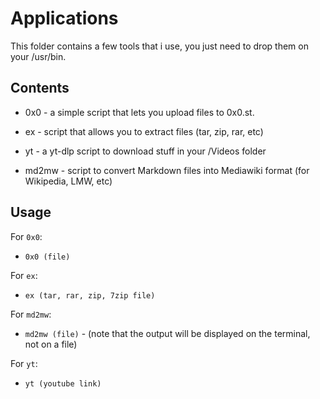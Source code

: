 # Applications

This folder contains a few tools that i use, you just need to drop them on your /usr/bin.

## Contents

- 0x0 - a simple script that lets you upload files to 0x0.st.

- ex - script that allows you to extract files (tar, zip, rar, etc)

- yt - a yt-dlp script to download stuff in your /Videos folder

- md2mw - script to convert Markdown files into Mediawiki format (for Wikipedia, LMW, etc)

## Usage

For `0x0`:

- `0x0 (file)`

For `ex`:

- `ex (tar, rar, zip, 7zip file)`

For `md2mw`:

- `md2mw (file)` - (note that the output will be displayed on the terminal, not on a file)

For `yt`:

- `yt (youtube link)`